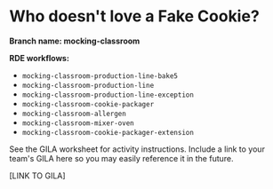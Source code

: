 # Who doesn't love a Fake Cookie?

**Branch name: mocking-classroom**

**RDE workflows:**

* `mocking-classroom-production-line-bake5`
* `mocking-classroom-production-line`
* `mocking-classroom-production-line-exception`
* `mocking-classroom-cookie-packager`
* `mocking-classroom-allergen`
* `mocking-classroom-mixer-oven`
* `mocking-classroom-cookie-packager-extension`

See the GILA worksheet for activity instructions. Include a link to your team's GILA 
here so you may easily reference it in the future.

[LINK TO GILA]
